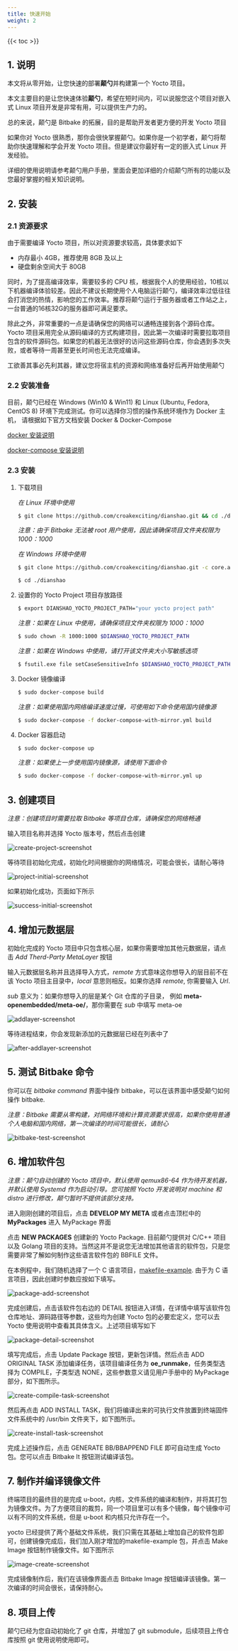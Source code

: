```yaml
---
title: 快速开始
weight: 2
---
```


{{< toc >}}

## 1. 说明

本文将从零开始，让您快速的部署**颠勺**并构建第一个 Yocto 项目。

本文主要目的是让您快速体验**颠勺**，希望在短时间内，可以说服您这个项目对嵌入式 Linux 项目开发是非常有用，可以提供生产力的。

总的来说，颠勺是 Bitbake 的拓展，目的是帮助开发者更方便的开发 Yocto 项目

如果你对 Yocto 很熟悉，那你会很快掌握颠勺。如果你是一个初学者，颠勺将帮助你快速理解和学会开发 Yocto 项目。但是建议你最好有一定的嵌入式 Linux 开发经验。

详细的使用说明请参考颠勺用户手册，里面会更加详细的介绍颠勺所有的功能以及您最好掌握的相关知识说明。

## 2. 安装

### 2.1 资源要求

由于需要编译 Yocto 项目，所以对资源要求较高，具体要求如下

- 内存最小 4GB，推荐使用 8GB 及以上
- 硬盘剩余空间大于 80GB

同时，为了提高编译效率，需要较多的 CPU 核，根据我个人的使用经验，10核以下机器编译体验较差。因此不建议长期使用个人电脑运行颠勺，编译效率过低往往会打消您的热情，影响您的工作效率。推荐将颠勺运行于服务器或者工作站之上，一台普通的16核32G的服务器即可满足要求。

除此之外，非常重要的一点是请确保您的网络可以通畅连接到各个源码仓库。Yocto 项目采用完全从源码编译的方式构建项目，因此第一次编译时需要拉取项目包含的软件源码包。如果您的机器无法很好的访问这些源码仓库，你会遇到多次失败，或者等待一周甚至更长时间也无法完成编译。

工欲善其事必先利其器，建议您将宿主机的资源和网络准备好后再开始使用颠勺

### 2.2 安装准备

目前，颠勺已经在 Windows (Win10 & Win11) 和 Linux (Ubuntu, Fedora, CentOS 8) 环境下完成测试。你可以选择你习惯的操作系统环境作为 Docker 主机， 请根据如下官方文档安装 Docker & Docker-Compose

[docker 安装说明](https://docs.docker.com/engine/install/)

[docker-compose 安装说明](https://docs.docker.com/compose/install/)

### 2.3 安装

1. 下载项目
    
    *在 Linux 环境中使用*
   ```sh
   $ git clone https://github.com/croakexciting/dianshao.git && cd ./dianshao
   ```

   *注意：由于 Bitbake 无法被 root 用户使用，因此请确保项目文件夹权限为 1000：1000*

    *在 Windows 环境中使用*

    ```sh
    $ git clone https://github.com/croakexciting/dianshao.git -c core.autocrlf=false
    
    $ cd ./dianshao
    ```

2. 设置你的 Yocto Project 项目存放路径
   ```sh
   $ export DIANSHAO_YOCTO_PROJECT_PATH="your yocto project path"
   ```
   *注意：如果在 Linux 中使用，请确保项目文件夹权限为 1000：1000*

    ```sh
    $ sudo chown -R 1000:1000 $DIANSHAO_YOCTO_PROJECT_PATH
    ```

   *注意：如果在 Windows 中使用，请打开该文件夹大小写敏感选项*

    ```sh
    $ fsutil.exe file setCaseSensitiveInfo $DIANSHAO_YOCTO_PROJECT_PATH enable
    ```

3. Docker 镜像编译
   ```sh
   $ sudo docker-compose build
   ```

   *注意：如果使用国内网络编译速度过慢，可使用如下命令使用国内镜像源*

    ```sh
   $ sudo docker-compose -f docker-compose-with-mirror.yml build
   ```

4. Docker 容器启动
   ```sh
   $ sudo docker-compose up
   ```
   *注意：如果使上一步使用国内镜像源，请使用下面命令*

    ```sh
   $ sudo docker-compose -f docker-compose-with-mirror.yml up
   ```

## 3. 创建项目

*注意：创建项目时需要拉取 Bitbake 等项目仓库，请确保您的网络畅通*

输入项目名称并选择 Yocto 版本号，然后点击创建

![create-project-screenshot](/dianshao-docs/images/create_project.png)

等待项目初始化完成，初始化时间根据你的网络情况，可能会很长，请耐心等待

![project-initial-screenshot](/dianshao-docs/images/project_initial.png)

如果初始化成功，页面如下所示

![success-initial-screenshot](/dianshao-docs/images/success_init.png)

## 4. 增加元数据层

初始化完成的 Yocto 项目中只包含核心层，如果你需要增加其他元数据层，请点击 *Add Therd-Party MetaLayer* 按钮

输入元数据层名称并且选择导入方式，*remote* 方式意味这你想导入的层目前不在该 Yocto 项目主目录中，*local* 意思则相反。如果你选择 *remote*, 你需要输入 *Url*. 

*sub* 意义为：如果你想导入的层是某个 Git 仓库的子目录， 例如 **meta-openembedded/meta-oe/**，那你需要在 *sub* 中填写 meta-oe

![addlayer-screenshot](/dianshao-docs/images/addlayer.png)

等待进程结束，你会发现新添加的元数据层已经在列表中了

![after-addlayer-screenshot](/dianshao-docs/images/after_addlayer.png)

## 5. 测试 Bitbake 命令

你可以在 *bitbake command* 界面中操作 bitbake，可以在该界面中感受颠勺如何操作 bitbake. 

*注意：Bitbake 需要从零构建，对网络环境和计算资源要求很高，如果你使用普通个人电脑和国内网络，第一次编译的时间可能很长，请耐心*

![bitbake-test-screenshot](/dianshao-docs/images/bitbake_test.png)

## 6. 增加软件包

*注意：颠勺自动创建的 Yocto 项目中，默认使用 qemux86-64 作为待开发机器，并默认使用 Systemd 作为启动引导。您可按照 Yocto 开发说明对 machine 和 distro 进行修改，颠勺暂时不提供该部分支持。*

进入刚刚创建的项目后，点击 **DEVELOP MY META** 或者点击顶栏中的 **MyPackages** 进入 MyPackage 界面

点击 **NEW PACKAGES** 创建新的 Yocto Package. 目前颠勺提供对 C/C++ 项目以及 Golang 项目的支持。当然这并不是说您无法增加其他语言的软件包，只是您需要非常了解如何制作这些语言软件包的 BBFILE 文件。

在本例程中，我们随机选择了一个 C 语言项目，[makefile-example](https://github.com/remonbonbon/makefile-example). 由于为 C 语言项目，因此创建时参数应按如下填写。

![package-add-screenshot](/dianshao-docs/images/package_add.png)

完成创建后，点击该软件包右边的 DETAIL 按钮进入详情，在详情中填写该软件包仓库地址、源码路径等参数，这些均为创建 Yocto 包的必要宏定义，您可以去 Yocto 使用说明中查看其具体含义。上述项目填写如下

![package-detail-screenshot](/dianshao-docs/images/package_detail.png)

填写完成后，点击 Update Package 按钮，更新包详情。然后点击 ADD ORIGINAL TASK 添加编译任务，该项目编译任务为 **oe_runmake**，任务类型选择为 COMPILE，子类型选 NONE，这些参数意义请见用户手册中的 MyPackage 部分，如下图所示。

![create-compile-task-screenshot](/dianshao-docs/images/create_compile_task.png)

然后再点击 ADD INSTALL TASK，我们将编译出来的可执行文件放置到终端固件文件系统中的 /usr/bin 文件夹下，如下图所示。

![create-install-task-screenshot](/dianshao-docs/images/create_install_task.png)

完成上述操作后，点击 GENERATE BB/BBAPPEND FILE 即可自动生成 Yocto 包。您可以点击 Bitbake It 按钮测试编译该包。

## 7. 制作并编译镜像文件

终端项目的最终目的是完成 u-boot，内核，文件系统的编译和制作，并将其打包为镜像文件。为了方便项目的裁剪，同一个项目里可以有多个镜像，每个镜像中可以有不同的文件系统，但是 u-boot 和内核只允许存在一个。

yocto 已经提供了两个基础文件系统，我们只需在其基础上增加自己的软件包即可，创建镜像完成后，我们加入刚才增加的makefile-example 包，并点击 Make Image 按钮制作镜像文件。如下图所示

![image-create-screenshot](/dianshao-docs/images/image_create.png)

完成镜像制作后，我们在该镜像界面点击 Bitbake Image 按钮编译该镜像。第一次编译的时间会很长，请保持耐心。

## 8. 项目上传

颠勺已经为您自动初始化了 git 仓库，并增加了 git submodule，后续项目上传仓库按照 git 使用说明使用即可。



